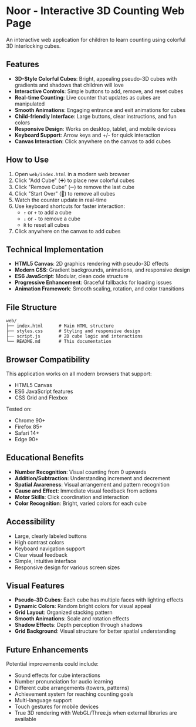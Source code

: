 # Noor - Interactive 3D Counting Web Page

An interactive web application for children to learn counting using colorful 3D interlocking cubes.

## Features

- **3D-Style Colorful Cubes**: Bright, appealing pseudo-3D cubes with gradients and shadows that children will love
- **Interactive Controls**: Simple buttons to add, remove, and reset cubes
- **Real-time Counting**: Live counter that updates as cubes are manipulated
- **Smooth Animations**: Engaging entrance and exit animations for cubes
- **Child-friendly Interface**: Large buttons, clear instructions, and fun colors
- **Responsive Design**: Works on desktop, tablet, and mobile devices
- **Keyboard Support**: Arrow keys and +/- for quick interaction
- **Canvas Interaction**: Click anywhere on the canvas to add cubes

## How to Use

1. Open `web/index.html` in a modern web browser
2. Click "Add Cube" (➕) to place new colorful cubes
3. Click "Remove Cube" (➖) to remove the last cube
4. Click "Start Over" (🔄) to remove all cubes
5. Watch the counter update in real-time
6. Use keyboard shortcuts for faster interaction:
   - `↑` or `+` to add a cube
   - `↓` or `-` to remove a cube
   - `R` to reset all cubes
7. Click anywhere on the canvas to add cubes

## Technical Implementation

- **HTML5 Canvas**: 2D graphics rendering with pseudo-3D effects
- **Modern CSS**: Gradient backgrounds, animations, and responsive design
- **ES6 JavaScript**: Modular, clean code structure
- **Progressive Enhancement**: Graceful fallbacks for loading issues
- **Animation Framework**: Smooth scaling, rotation, and color transitions

## File Structure

```
web/
├── index.html      # Main HTML structure
├── styles.css      # Styling and responsive design
├── script.js       # 2D cube logic and interactions
└── README.md       # This documentation
```

## Browser Compatibility

This application works on all modern browsers that support:
- HTML5 Canvas
- ES6 JavaScript features
- CSS Grid and Flexbox

Tested on:
- Chrome 90+
- Firefox 85+
- Safari 14+
- Edge 90+

## Educational Benefits

- **Number Recognition**: Visual counting from 0 upwards
- **Addition/Subtraction**: Understanding increment and decrement
- **Spatial Awareness**: Visual arrangement and pattern recognition
- **Cause and Effect**: Immediate visual feedback from actions
- **Motor Skills**: Click coordination and interaction
- **Color Recognition**: Bright, varied colors for each cube

## Accessibility

- Large, clearly labeled buttons
- High contrast colors
- Keyboard navigation support
- Clear visual feedback
- Simple, intuitive interface
- Responsive design for various screen sizes

## Visual Features

- **Pseudo-3D Cubes**: Each cube has multiple faces with lighting effects
- **Dynamic Colors**: Random bright colors for visual appeal
- **Grid Layout**: Organized stacking pattern
- **Smooth Animations**: Scale and rotation effects
- **Shadow Effects**: Depth perception through shadows
- **Grid Background**: Visual structure for better spatial understanding

## Future Enhancements

Potential improvements could include:
- Sound effects for cube interactions
- Number pronunciation for audio learning
- Different cube arrangements (towers, patterns)
- Achievement system for reaching counting goals
- Multi-language support
- Touch gestures for mobile devices
- True 3D rendering with WebGL/Three.js when external libraries are available